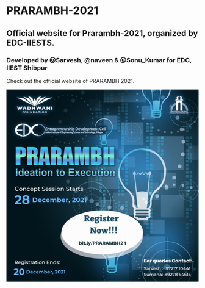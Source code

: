 # PRARAMBH-2021
## Official website for Prarambh-2021, organized by EDC-IIESTS.
### Developed by @Sarvesh, @naveen & @Sonu_Kumar for EDC, IIEST Shibpur

Check out the official website of PRARAMBH 2021.


![PRARAMBH](/main.jpg)
